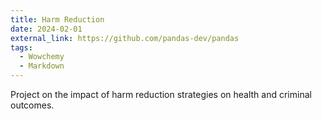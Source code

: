 ```yaml
---
title: Harm Reduction
date: 2024-02-01
external_link: https://github.com/pandas-dev/pandas
tags:
  - Wowchemy
  - Markdown
---
```


Project on the impact of harm reduction strategies on health and criminal outcomes.

<!--more-->

